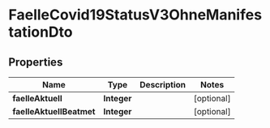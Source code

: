 

# FaelleCovid19StatusV3OhneManifestationDto


## Properties

| Name | Type | Description | Notes |
|------------ | ------------- | ------------- | -------------|
|**faelleAktuell** | **Integer** |  |  [optional] |
|**faelleAktuellBeatmet** | **Integer** |  |  [optional] |



